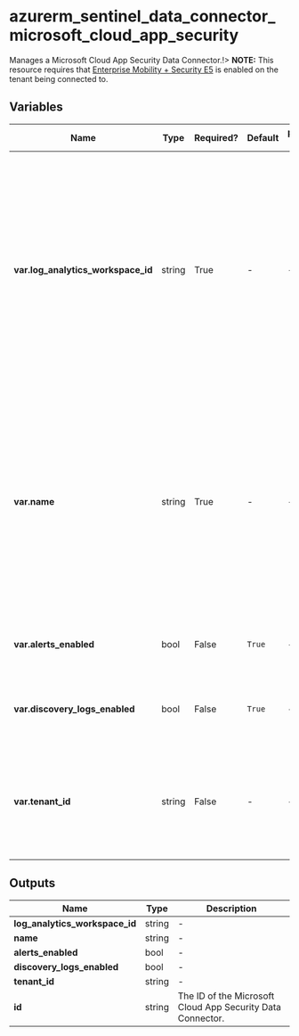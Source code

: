 # azurerm_sentinel_data_connector_microsoft_cloud_app_security

Manages a Microsoft Cloud App Security Data Connector.!> **NOTE:** This resource requires that [Enterprise Mobility + Security E5](https://www.microsoft.com/en-us/microsoft-365/enterprise-mobility-security) is enabled on the tenant being connected to.

## Variables

| Name | Type | Required? | Default  | possible values | Description |
| ---- | ---- | --------- | -------- | ----------- | ----------- |
| **var.log_analytics_workspace_id** | string | True | -  |  -  | The ID of the Log Analytics Workspace that this Microsoft Cloud App Security Data Connector resides in. Changing this forces a new Microsoft Cloud App Security Data Connector to be created. | 
| **var.name** | string | True | -  |  -  | The name which should be used for this Microsoft Cloud App Security Data Connector. Changing this forces a new Microsoft Cloud App Security Data Connector to be created. | 
| **var.alerts_enabled** | bool | False | `True`  |  -  | Should the alerts be enabled? Defaults to `true`. | 
| **var.discovery_logs_enabled** | bool | False | `True`  |  -  | Should the Discovery Logs be enabled? Defaults to `true`. | 
| **var.tenant_id** | string | False | -  |  -  | The ID of the Tenant that this Microsoft Cloud App Security Data Connector connects to. | 



## Outputs

| Name | Type | Description |
| ---- | ---- | --------- | 
| **log_analytics_workspace_id** | string  | - | 
| **name** | string  | - | 
| **alerts_enabled** | bool  | - | 
| **discovery_logs_enabled** | bool  | - | 
| **tenant_id** | string  | - | 
| **id** | string  | The ID of the Microsoft Cloud App Security Data Connector. | 